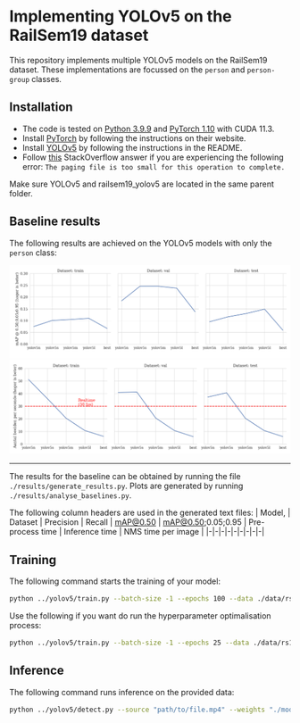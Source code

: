 # Implementing YOLOv5 on the RailSem19 dataset

This repository implements multiple YOLOv5 models on the RailSem19 dataset. These implementations are focussed on the `person` and `person-group` classes.

## Installation

- The code is tested on [Python 3.9.9](https://www.python.org/downloads/) and [PyTorch 1.10](https://pytorch.org/get-started/locally/) with CUDA 11.3.
- Install [PyTorch](https://pytorch.org/get-started/locally/) by following the instructions on their website.
- Install [YOLOv5](https://github.com/ultralytics/yolov5) by following the instructions in the README.
- Follow [this](https://stackoverflow.com/a/66800443) StackOverflow answer if you are experiencing the following error: `The paging file is too small for this operation to complete.`

Make sure YOLOv5 and railsem19_yolov5 are located in the same parent folder.

## Baseline results

The following results are achieved on the YOLOv5 models with only the `person` class:

![Results mAP](./baselines/baselines_mAP.png)
![Results time](./baselines/baselines_time.png)

---

The results for the baseline can be obtained by running the file `./results/generate_results.py`. Plots are generated by running `./results/analyse_baselines.py`.

The following column headers are used in the generated text files:
| Model, | Dataset | Precision | Recall | mAP@0.50 | mAP@0.50;0.05;0.95 | Pre-process time | Inference time | NMS time per image |
|-|-|-|-|-|-|-|-|-|

## Training

The following command starts the training of your model:

```bash
python ../yolov5/train.py --batch-size -1 --epochs 100 --data ./data/rs19_person.yaml --weights yolov5s.pt --single-cls
```

Use the following if you want do run the hyperparameter optimalisation process:

```bash
python ../yolov5/train.py --batch-size -1 --epochs 25 --data ./data/rs19_person.yaml --weights yolov5s.pt --single-cls --evolve 50
```

## Inference

The following command runs inference on the provided data:

```bash
python ../yolov5/detect.py --source "path/to/file.mp4" --weights "./models/yolov5s.pt" --classes 0
```
